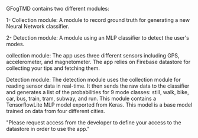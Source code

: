 GFogTMD contains two different modules:

1- Collection module: A module to record ground truth for generating a new Neural Network classifier.

2- Detection module: A module using an MLP classifier to detect the user's modes. 

collection module:
The app uses three different sensors including GPS, accelerometer, and magnetometer. The app relies on Firebase datastore for collecting your tips and fetching them. 

Detection module:
The detection module uses the collection module for reading sensor data in real-time. It then sends the raw data to the classifier and generates a list of the probabilities for 9 mode classes: still, walk, bike, car, bus, train, tram, subway, and run. 
This module contains a TensorflowLite MLP model exported from Keras. This model is a base model trained on data from four different cities.

"Please request access from the developer to define your access to the datastore in order to use the app." 

